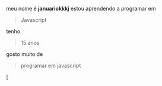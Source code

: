 meu nome é **januariokkkj**
estou aprendendo a programar em
> Javascript

tenho 
>  15 anos

gosto muito de 
> programar em javascript 

[

